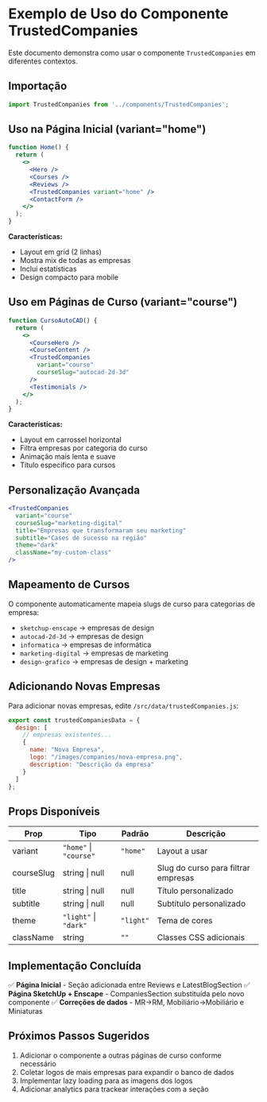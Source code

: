 # Exemplo de Uso do Componente TrustedCompanies

Este documento demonstra como usar o componente `TrustedCompanies` em diferentes contextos.

## Importação

```jsx
import TrustedCompanies from '../components/TrustedCompanies';
```

## Uso na Página Inicial (variant="home")

```jsx
function Home() {
  return (
    <>
      <Hero />
      <Courses />
      <Reviews />
      <TrustedCompanies variant="home" />
      <ContactForm />
    </>
  );
}
```

**Características:**
- Layout em grid (2 linhas)
- Mostra mix de todas as empresas
- Inclui estatísticas
- Design compacto para mobile

## Uso em Páginas de Curso (variant="course")

```jsx
function CursoAutoCAD() {
  return (
    <>
      <CourseHero />
      <CourseContent />
      <TrustedCompanies 
        variant="course" 
        courseSlug="autocad-2d-3d" 
      />
      <Testimonials />
    </>
  );
}
```

**Características:**
- Layout em carrossel horizontal
- Filtra empresas por categoria do curso
- Animação mais lenta e suave
- Título específico para cursos

## Personalização Avançada

```jsx
<TrustedCompanies 
  variant="course"
  courseSlug="marketing-digital"
  title="Empresas que transformaram seu marketing"
  subtitle="Cases de sucesso na região"
  theme="dark"
  className="my-custom-class"
/>
```

## Mapeamento de Cursos

O componente automaticamente mapeia slugs de curso para categorias de empresa:

- `sketchup-enscape` → empresas de design
- `autocad-2d-3d` → empresas de design
- `informatica` → empresas de informática
- `marketing-digital` → empresas de marketing
- `design-grafico` → empresas de design + marketing

## Adicionando Novas Empresas

Para adicionar novas empresas, edite `/src/data/trustedCompanies.js`:

```javascript
export const trustedCompaniesData = {
  design: [
    // empresas existentes...
    {
      name: "Nova Empresa",
      logo: "/images/companies/nova-empresa.png",
      description: "Descrição da empresa"
    }
  ]
};
```

## Props Disponíveis

| Prop | Tipo | Padrão | Descrição |
|------|------|---------|-----------|
| variant | `"home"` \| `"course"` | `"home"` | Layout a usar |
| courseSlug | string \| null | null | Slug do curso para filtrar empresas |
| title | string \| null | null | Título personalizado |
| subtitle | string \| null | null | Subtítulo personalizado |
| theme | `"light"` \| `"dark"` | `"light"` | Tema de cores |
| className | string | `""` | Classes CSS adicionais |

## Implementação Concluída

✅ **Página Inicial** - Seção adicionada entre Reviews e LatestBlogSection
✅ **Página SketchUp + Enscape** - CompaniesSection substituída pelo novo componente
✅ **Correções de dados** - MR→RM, Mobiliário→Mobiliário e Miniaturas

## Próximos Passos Sugeridos

1. Adicionar o componente a outras páginas de curso conforme necessário
2. Coletar logos de mais empresas para expandir o banco de dados
3. Implementar lazy loading para as imagens dos logos
4. Adicionar analytics para trackear interações com a seção